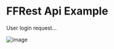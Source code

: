# FFRest Api Example
User login request...

![image](https://user-images.githubusercontent.com/86384408/216677408-7212a1c8-b085-4222-a104-48a8c58e9906.png)
